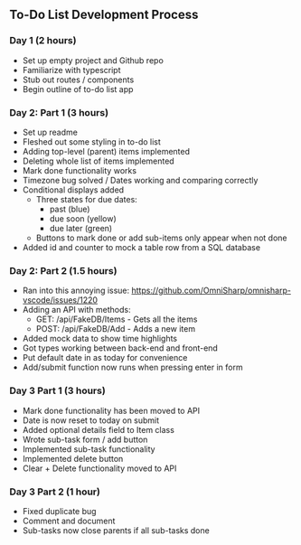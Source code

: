 ## To-Do List Development Process

### Day 1 (2 hours)

* Set up empty project and Github repo
* Familiarize with typescript
* Stub out routes / components
* Begin outline of to-do list app

### Day 2: Part 1 (3 hours)

* Set up readme
* Fleshed out some styling in to-do list
* Adding top-level (parent) items implemented
* Deleting whole list of items implemented
* Mark done functionality works
* Timezone bug solved / Dates working and comparing correctly
* Conditional displays added
    * Three states for due dates: 
        * past (blue)
        * due soon (yellow)
        * due later (green)
    * Buttons to mark done or add sub-items only appear when not done
* Added id and counter to mock a table row from a SQL database

### Day 2: Part 2 (1.5 hours)

* Ran into this annoying issue: https://github.com/OmniSharp/omnisharp-vscode/issues/1220
* Adding an API with methods:
    * GET: /api/FakeDB/Items - Gets all the items
    * POST: /api/FakeDB/Add - Adds a new item
* Added mock data to show time highlights
* Got types working between back-end and front-end
* Put default date in as today for convenience
* Add/submit function now runs when pressing enter in form

### Day 3 Part 1 (3 hours)

* Mark done functionality has been moved to API
* Date is now reset to today on submit
* Added optional details field to Item class
* Wrote sub-task form / add button
* Implemented sub-task functionality
* Implemented delete button
* Clear + Delete functionality moved to API

### Day 3 Part 2 (1 hour)

* Fixed duplicate bug
* Comment and document
* Sub-tasks now close parents if all sub-tasks done

